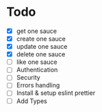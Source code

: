 # Todo

- [x] get one sauce
- [x] create one sauce
- [x] update one sauce
- [x] delete one sauce
- [ ] like one sauce
- [ ] Authentication
- [ ] Security
- [ ] Errors handling
- [ ] Install & setup eslint prettier
- [ ] Add Types
